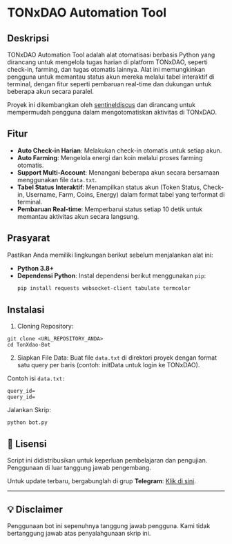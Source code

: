 # TONxDAO Automation Tool

## Deskripsi
TONxDAO Automation Tool adalah alat otomatisasi berbasis Python yang dirancang untuk mengelola tugas harian di platform TONxDAO, seperti check-in, farming, dan tugas otomatis lainnya. Alat ini memungkinkan pengguna untuk memantau status akun mereka melalui tabel interaktif di terminal, dengan fitur seperti pembaruan real-time dan dukungan untuk beberapa akun secara paralel.

Proyek ini dikembangkan oleh [sentineldiscus](https://t.me/sentineldiscus) dan dirancang untuk mempermudah pengguna dalam mengotomatiskan aktivitas di TONxDAO.

## Fitur
- **Auto Check-in Harian**: Melakukan check-in otomatis untuk setiap akun.
- **Auto Farming**: Mengelola energi dan koin melalui proses farming otomatis.
- **Support Multi-Account**: Menangani beberapa akun secara bersamaan menggunakan file `data.txt`.
- **Tabel Status Interaktif**: Menampilkan status akun (Token Status, Check-in, Username, Farm, Coins, Energy) dalam format tabel yang terformat di terminal.
- **Pembaruan Real-time**: Memperbarui status setiap 10 detik untuk memantau aktivitas akun secara langsung.

## Prasyarat
Pastikan Anda memiliki lingkungan berikut sebelum menjalankan alat ini:
- **Python 3.8+**
- **Dependensi Python**: Instal dependensi berikut menggunakan `pip`:
  ```bash
  pip install requests websocket-client tabulate termcolor
  ```


## Instalasi
1. Cloning Repository:

```
git clone <URL_REPOSITORY_ANDA>
cd TonXdao-Bot
```

2. Siapkan File Data:
Buat file `data.txt` di direktori proyek dengan format satu query per baris (contoh: initData untuk login ke TONxDAO).

Contoh isi `data.txt:`

```
query_id=
query_id=
```


Jalankan Skrip:

```
python bot.py
```



## 📜 Lisensi  

Script ini didistribusikan untuk keperluan pembelajaran dan pengujian. Penggunaan di luar tanggung jawab pengembang.  

Untuk update terbaru, bergabunglah di grup **Telegram**: [Klik di sini](https://t.me/sentineldiscus).


---

## 💡 Disclaimer
Penggunaan bot ini sepenuhnya tanggung jawab pengguna. Kami tidak bertanggung jawab atas penyalahgunaan skrip ini.

